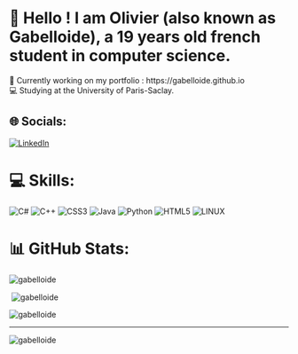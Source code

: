 <h1>👋 Hello ! I am Olivier (also known as Gabelloide), a 19 years old french student in computer science.</h1>
💠 Currently working on my portfolio : https://gabelloide.github.io<br>💻 Studying at the University of Paris-Saclay.


## 🌐 Socials:
[![LinkedIn](https://img.shields.io/badge/LinkedIn-%230077B5.svg?logo=linkedin&logoColor=white)](https://linkedin.com/in/olivier-gabelle) 

# 💻 Skills:
![C#](https://img.shields.io/badge/c%23-%23239120.svg?style=for-the-badge&logo=c-sharp&logoColor=white) ![C++](https://img.shields.io/badge/c++-%2300599C.svg?style=for-the-badge&logo=c%2B%2B&logoColor=white) ![CSS3](https://img.shields.io/badge/css3-%231572B6.svg?style=for-the-badge&logo=css3&logoColor=white) ![Java](https://img.shields.io/badge/java-%23ED8B00.svg?style=for-the-badge&logo=java&logoColor=white) ![Python](https://img.shields.io/badge/python-3670A0?style=for-the-badge&logo=python&logoColor=ffdd54) ![HTML5](https://img.shields.io/badge/html5-%23E34F26.svg?style=for-the-badge&logo=html5&logoColor=white) ![LINUX](https://img.shields.io/badge/Linux-FCC624?style=for-the-badge&logo=linux&logoColor=black) 

# 📊 GitHub Stats:
<p><img align="center" src="https://github-readme-stats.vercel.app/api/top-langs?username=gabelloide&show_icons=true&locale=en&layout=compact" alt="gabelloide" /></p>

<p>&nbsp;<img align="center" src="https://github-readme-stats.vercel.app/api?username=gabelloide&show_icons=true&locale=en" alt="gabelloide" /></p>

<p><img align="center" src="https://github-readme-streak-stats.herokuapp.com/?user=gabelloide&" alt="gabelloide" /></p>

---
<p align="left"> <img src="https://komarev.com/ghpvc/?username=gabelloide&label=Profile%20views&color=0e75b6&style=flat" alt="gabelloide" /> </p>
